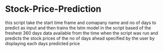# Stock-Price-Prediction
this script take the start time frame and comapany name and no of days to predict as input and then trains the lstm model in the script based of the freshest 360 days data available from the time when the script was run and predicts the stock prices of the no of days ahead specified by the user by displaying each days predicted price
